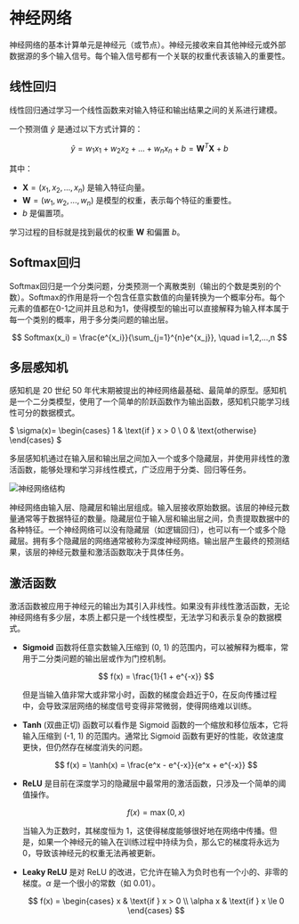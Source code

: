 # 神经网络

神经网络的基本计算单元是神经元（或节点）。神经元接收来自其他神经元或外部数据源的多个输入信号。每个输入信号都有一个关联的权重代表该输入的重要性。

## 线性回归

线性回归通过学习一个线性函数来对输入特征和输出结果之间的关系进行建模。

一个预测值 $\hat{y}$ 是通过以下方式计算的：

$$
\hat{y} = w_1 x_1 + w_2 x_2 + ... + w_n x_n + b = \mathbf{W}^T \mathbf{X} + b
$$

其中：
- $\mathbf{X} = (x_1, x_2, ..., x_n)$ 是输入特征向量。
- $\mathbf{W} = (w_1, w_2, ..., w_n)$ 是模型的权重，表示每个特征的重要性。
- $b$ 是偏置项。

学习过程的目标就是找到最优的权重 $\mathbf{W}$ 和偏置 $b$。

## Softmax回归

Softmax回归是一个分类问题，分类预测一个离散类别（输出的个数是类别的个数）。Softmax的作用是将一个包含任意实数值的向量转换为一个概率分布。每个元素的值都在0-1之间并且总和为1，使得模型的输出可以直接解释为输入样本属于每一个类别的概率，用于多分类问题的输出层。

  $$ Softmax(x_i) = \frac{e^{x_i}}{\sum_{j=1}^{n}e^{x_j}}, \quad i=1,2,...,n $$

## 多层感知机

感知机是 20 世纪 50 年代末期被提出的神经网络最基础、最简单的原型。感知机是一个二分类模型，使用了一个简单的阶跃函数作为输出函数，感知机只能学习线性可分的数据模式。

$
\sigma(x)=
\begin{cases}
1 & \text{if } x > 0 \\
0 & \text{otherwise}
\end{cases}
$

多层感知机通过在输入层和输出层之间加入一个或多个隐藏层，并使用非线性的激活函数，能够处理和学习非线性模式，广泛应用于分类、回归等任务。

![神经网络结构](https://media.geeksforgeeks.org/wp-content/cdn-uploads/20230602113310/Neural-Networks-Architecture.png)

神经网络由输入层、隐藏层和输出层组成。输入层接收原始数据。该层的神经元数量通常等于数据特征的数量。隐藏层位于输入层和输出层之间，负责提取数据中的各种特征。一个神经网络可以没有隐藏层（如逻辑回归），也可以有一个或多个隐藏层。拥有多个隐藏层的网络通常被称为深度神经网络。输出层产生最终的预测结果，该层的神经元数量和激活函数取决于具体任务。

## 激活函数

激活函数被应用于神经元的输出为其引入非线性。如果没有非线性激活函数，无论神经网络有多少层，本质上都只是一个线性模型，无法学习和表示复杂的数据模式。

- **Sigmoid** 函数将任意实数输入压缩到 (0, 1) 的范围内，可以被解释为概率，常用于二分类问题的输出层或作为门控机制。

  $$ f(x) = \frac{1}{1 + e^{-x}} $$

  但是当输入值非常大或非常小时，函数的梯度会趋近于0，在反向传播过程中，会导致深层网络的梯度信号变得非常微弱，使得网络难以训练。

- **Tanh** (双曲正切) 函数可以看作是 Sigmoid 函数的一个缩放和移位版本，它将输入压缩到 (-1, 1) 的范围内。通常比 Sigmoid 函数有更好的性能，收敛速度更快，但仍然存在梯度消失的问题。

  $$ f(x) = \tanh(x) = \frac{e^x - e^{-x}}{e^x + e^{-x}} $$

- **ReLU** 是目前在深度学习的隐藏层中最常用的激活函数，只涉及一个简单的阈值操作。

  $$ f(x) = \max(0, x) $$

  当输入为正数时，其梯度恒为 1，这使得梯度能够很好地在网络中传播。但是，如果一个神经元的输入在训练过程中持续为负，那么它的梯度将永远为0，导致该神经元的权重无法再被更新。

- **Leaky ReLU** 是对 ReLU 的改进，它允许在输入为负时也有一个小的、非零的梯度。$\alpha$ 是一个很小的常数（如 0.01）。

  $$ f(x) = \begin{cases} x & \text{if } x > 0 \\ \alpha x & \text{if } x \le 0 \end{cases} $$

